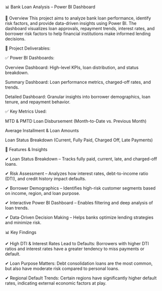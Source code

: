📊 Bank Loan Analysis – Power BI Dashboard

🔹 Overview
This project aims to analyze bank loan performance, identify risk factors, and provide data-driven insights using Power BI. The dashboard visualizes loan approvals, repayment trends, interest rates, and borrower risk factors to help financial institutions make informed lending decisions.

🔹 Project Deliverables:

✅ Power BI Dashboards:

Overview Dashboard: High-level KPIs, loan distribution, and status breakdown.

Summary Dashboard: Loan performance metrics, charged-off rates, and trends.

Detailed Dashboard: Granular insights into borrower demographics, loan tenure, and repayment behavior.

✅ Key Metrics Used:

MTD & PMTD Loan Disbursement (Month-to-Date vs. Previous Month)

Average Installment & Loan Amounts

Loan Status Breakdown (Current, Fully Paid, Charged Off, Late Payments)


🚀 Features & Insights

✔ Loan Status Breakdown – Tracks fully paid, current, late, and charged-off loans.

✔ Risk Assessment – Analyzes how interest rates, debt-to-income ratio (DTI), and credit history impact defaults.

✔ Borrower Demographics – Identifies high-risk customer segments based on income, region, and loan purpose.

✔ Interactive Power BI Dashboard – Enables filtering and deep analysis of loan trends.

✔ Data-Driven Decision Making – Helps banks optimize lending strategies and minimize risk.

📊 Key Findings

✔ High DTI & Interest Rates Lead to Defaults: Borrowers with higher DTI ratios and interest rates have a greater tendency to miss payments or default.

✔ Loan Purpose Matters: Debt consolidation loans are the most common, but also have moderate risk compared to personal loans.

✔ Regional Default Trends: Certain regions have significantly higher default rates, indicating external economic factors at play.

